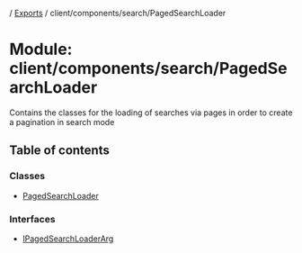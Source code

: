 [](../README.md) / [Exports](../modules.md) / client/components/search/PagedSearchLoader

# Module: client/components/search/PagedSearchLoader

Contains the classes for the loading of searches via pages in order to create
a pagination in search mode

## Table of contents

### Classes

- [PagedSearchLoader](../classes/client_components_search_pagedsearchloader.pagedsearchloader.md)

### Interfaces

- [IPagedSearchLoaderArg](../interfaces/client_components_search_pagedsearchloader.ipagedsearchloaderarg.md)

